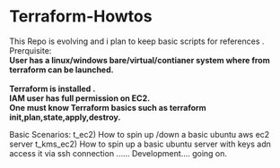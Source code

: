 # Terraform-Howtos

This  Repo is evolving  and i plan to keep basic scripts for references . 
<br>Prerquisite: 
<b>
<br>User has a linux/windows bare/virtual/contianer system where from terraform can be launched.<br>
<br>Terraform is installed .
<br>IAM  user has  full permission on EC2.
<br>One must know Terraform basics such as terraform init,plan,state,apply,destroy.</b>

Basic Scenarios:
t_ec2) How to spin up /down a basic ubuntu  aws  ec2  server
t_kms_ec2) How to spin up a basic ubuntu server  with keys  adn access it via ssh connection
...... Development.... going on.
